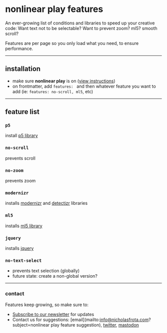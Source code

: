 # nonlinear play features

An ever-growing list of conditions and libraries to speed up your creative code: Want text not to be selectable? Want to prevent zoom? ml5? smooth scroll?

Features are per page so you only load what you need, to ensure performance. 

---

## installation

- make sure **nonlinear play** is on ([view instructions](https://github.com/nonlinear/play#nonlinear-play))
- on frontmatter, add `features: ` and then whatever feature you want to add (ie: `features: no-scroll, ml5`, etc)

---

## feature list

### `p5`
install [p5 library](https://p5js.org/) 

<!-- `style`
loads main.css,"stable,update",to separate: SASS on JS, -->

### `no-scroll`

prevents scroll

### `no-zoom`

prevents zoom

### `modernizr`

installs [modernizr](https://modernizr.com/) and [detectizr](https://github.com/barisaydinoglu/Detectizr#detectizr) libraries

### `ml5`

installs [ml5 library](https://ml5js.org/)

### `jquery`

installs [jquery](https://jquery.com/)

<!-- `bootstrap`
"installs bootstrap CSS and JS, plus popper and tooltip/popover activation",stable,requires jquery, -->
<!-- `redirect`
redirects page,stable,page body should be URL and nothing else, -->
<!-- `favicon`
adds favicon for all browsers and devices,"stable,test",, -->
<!-- `open-graph`
"adds all open-graph features (for facebook ,twitter, etc)","stable,test",automate cover image,
 `request-motion`
modal intercept requesting gyroscope permissions,"stable,test",should only appear if browser HAS this function,
 `header`
adds blog post header -->

### `no-text-select`
- prevents text selection (globally)
- future state: create a non-global version?

<!-- `smooth-scroll`
forces smooth scrolling when internal navigation,test,, -->
<!-- `no-nav`
removes top browser navigation,test,, -->
<!-- `request-location`
modal intercept requesting location permissions,todo,should only appear if browser HAS this function,
 `request-camera`
modal intercept requesting camera permissions,todo,should only appear if browser HAS this function, -->
<!-- `fullbleed`
"moves canvas to bg, below HTML","test,todo","it's an either-or situation, specify?", -->

---

### contact

Features keep growing, so make sure to:

- [Subscribe to our newsletter](https://tinyletter.com/nonlinear-play/) for updates
- Contact us for suggestions: [email](mailto:info@nicholasfrota.com?subject=nonlinear play feature suggestion), [twitter](https://mastodon.social/@nonlinear), [mastodon](https://twitter.com/nonlinear)